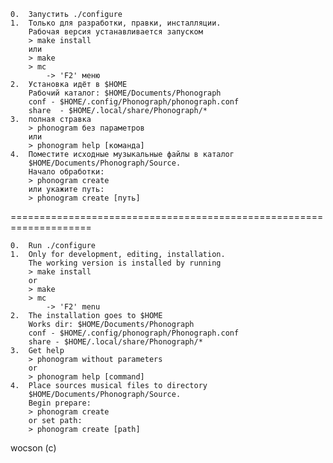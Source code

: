 
	0.  Запустить ./configure
	1.  Только для разработки, правки, инсталляции.
        Рабочая версия устанавливается запуском
        > make install
        или
        > make
        > mc
            -> 'F2' меню
    2.  Установка идёт в $HOME
        Рабочий каталог: $HOME/Documents/Phonograph
        conf - $HOME/.config/Phonograph/phonograph.conf
        share  - $HOME/.local/share/Phonograph/*
    3.  полная стравка
        > phonogram без параметров
        или
        > phonogram help [команда]
    4.  Поместите исходные музыкальные файлы в каталог
        $HOME/Documents/Phonograph/Source.
        Начало обработки:
        > phonogram create
        или укажите путь:        
        > phonogram create [путь]

====================================================================

    0.  Run ./configure
    1.  Only for development, editing, installation.
        The working version is installed by running
        > make install
        or
        > make
        > mc
            -> 'F2' menu
    2.  The installation goes to $HOME
        Works dir: $HOME/Documents/Phonograph    
        conf - $HOME/.config/phonograph/Phonograph.conf
        share - $HOME/.local/share/Phonograph/*
    3.  Get help
        > phonogram without parameters
        or
        > phonogram help [command]
    4.  Place sources musical files to directory
        $HOME/Documents/Phonograph/Source.
        Begin prepare:
        > phonogram create
        or set path:        
        > phonogram create [path]

wocson (c)
